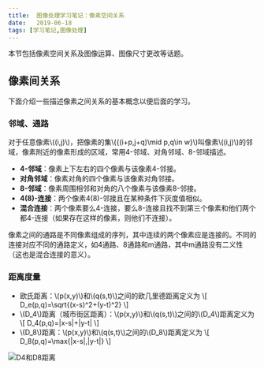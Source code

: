 ```yaml
---
title:  图像处理学习笔记：像素空间关系
date:   2019-06-18
tags: [学习笔记,图像处理]
---
```


本节包括像素空间关系及图像运算、图像尺寸更改等话题。

<!--more-->

## 像素间关系

下面介绍一些描述像素之间关系的基本概念以便后面的学习。

### 邻域、通路

对于任意像素\\((i,j)\\)，把像素的集\\(\{(i+p,j+q)\mid p,q\in w\}\\)叫像素\\((i,j)\\)的邻域，像素附近的像素形成的区域，常用4-邻域、对角邻域、8-邻域描述。

- **4-邻域**：像素上下左右的四个像素与该像素4-邻接。
- **对角邻域**：像素对角的四个像素与该像素对角邻接。
- **8-邻域**：像素周围相邻和对角的八个像素与该像素8-邻接。
- **4(8)-连接**：两个像素4(8)-邻接且在某种条件下灰度值相似。
- **混合连接**：两个像素要么4-连接，要么8-连接且找不到第三个像素和他们两个都4-连接（如果存在这样的像素，则他们不连接）。

像素之间的通路是不同像素组成的序列，其中连续的两个像素应是连接的。不同的连接对应不同的通路定义，如4通路、8通路和m通路，其中m通路没有二义性（这也是混合连接的意义）。

### 距离度量

- 欧氏距离：\\(p(x,y)\\)和\\(q(s,t)\\)之间的欧几里德距离定义为
  \\[
    D_e(p,q)=\sqrt{(x-s)^2+(y-t)^2}
  \\]
- \\(D_4\\)距离（城市街区距离）：\\(p(x,y)\\)和\\(q(s,t)\\)之间的\\(D_4\\)距离定义为
  \\[
    D_4(p,q)=|x-s|+|y-t|
  \\]
- \\(D_8\\)距离：\\(p(x,y)\\)和\\(q(s,t)\\)之间的\\(D_8\\)距离定义为
  \\[
    D_8(p,q)=\max\{|x-s|,|y-t|\}
  \\]

![D4和D8距离](../images/图像处理_D4和D8距离.jpg)





